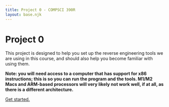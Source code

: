 ```yaml
---
title: Project 0 - COMPSCI 390R
layout: base.njk
---
```


# Project 0

This project is designed to help you set up the reverse engineering tools we are using in this course, and should also help you become familiar with using them. 

**Note: you will need access to a computer that has support for x86 instructions; this is so you can run the program and the tools. M1/M2 Macs and ARM-based processors will very likely not work well, if at all, as there is a different architecture.**

[Get started.]()